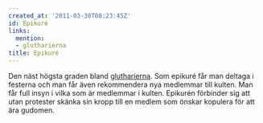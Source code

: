 ```yaml
---
created_at: '2011-03-30T08:23:45Z'
id: Epikuré
links:
  mention:
  - glutharierna
title: Epikuré
---
```


Den näst högsta graden bland [glutharierna]. Som epikuré får man deltaga i festerna och man får även
rekommendera nya medlemmar till kulten. Man får full insyn i vilka som är medlemmar i kulten.
Epikurén förbinder sig att utan protester skänka sin kropp till en medlem som önskar kopulera för
att ära gudomen.

  [glutharierna]: glutharierna